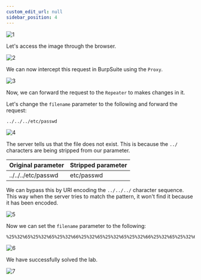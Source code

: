 ```yaml
---
custom_edit_url: null
sidebar_position: 4
---
```


![1](https://github.com/Knign/Write-ups/assets/110326359/6beaef35-f74e-4828-9ea0-2921bbda93a8)

Let's access the image through the browser.

![2](https://github.com/Knign/Write-ups/assets/110326359/f6231e23-ae3e-4b2d-b461-f77fbf7a0d4f)

We can now intercept this request in BurpSuite using the `Proxy`.

![3](https://github.com/Knign/Write-ups/assets/110326359/9db5f853-3dcb-4e85-a5b0-e759f6195041)

Now, we can forward the request to the `Repeater` to makes changes in it.

Let's change the `filename` parameter to the following and forward the request:

```
../../../etc/passwd
```

![4](https://github.com/Knign/Write-ups/assets/110326359/a6ad719f-122e-4539-abb6-5e0253b129c7)

The server tells us that the file does not exist. This is because the `../` characters are being stripped from our parameter.

| Original parameter | Stripped parameter |
| ------------------ | ------------------ |
| ../../../etc/passwd                   | etc/passwd                   |

We can bypass this by URI encoding the `../../../` character sequence.
This way when the server tries to match the pattern, it won't find it because it has been encoded.

![5](https://github.com/Knign/Write-ups/assets/110326359/bc164bf0-55c2-43a6-a2ef-c6c7ec28cec2)

Now we can set the `filename` parameter to the following:
```
%25%32%65%25%32%65%25%32%66%25%32%65%25%32%65%25%32%66%25%32%65%25%32%65%25%32%66etc/passwd
```

![6](https://github.com/Knign/Write-ups/assets/110326359/c451c242-d729-43bf-ba7f-4fc3b3f50323)

We have successfully solved the lab.

![7](https://github.com/Knign/Write-ups/assets/110326359/a2e67a6d-2c07-4538-a58e-968166b7cb36)

